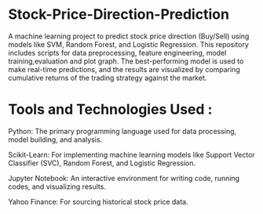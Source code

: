 # Stock-Price-Direction-Prediction

A machine learning project to predict stock price direction (Buy/Sell) using models like SVM, Random Forest, and Logistic Regression. This repository includes scripts for data preprocessing, feature engineering, model training,evaluation and plot graph. The best-performing model is used to make real-time predictions, and the results are visualized by comparing cumulative returns of the trading strategy against the market.

# Tools and Technologies Used : 

  Python: The primary programming language used for data processing, model building, and analysis.
  
  Scikit-Learn: For implementing machine learning models like Support Vector Classifier (SVC), Random Forest, and Logistic Regression.
  
  Jupyter Notebook: An interactive environment for writing code, running codes, and visualizing results.
  
  Yahoo Finance: For sourcing historical stock price data.
  
